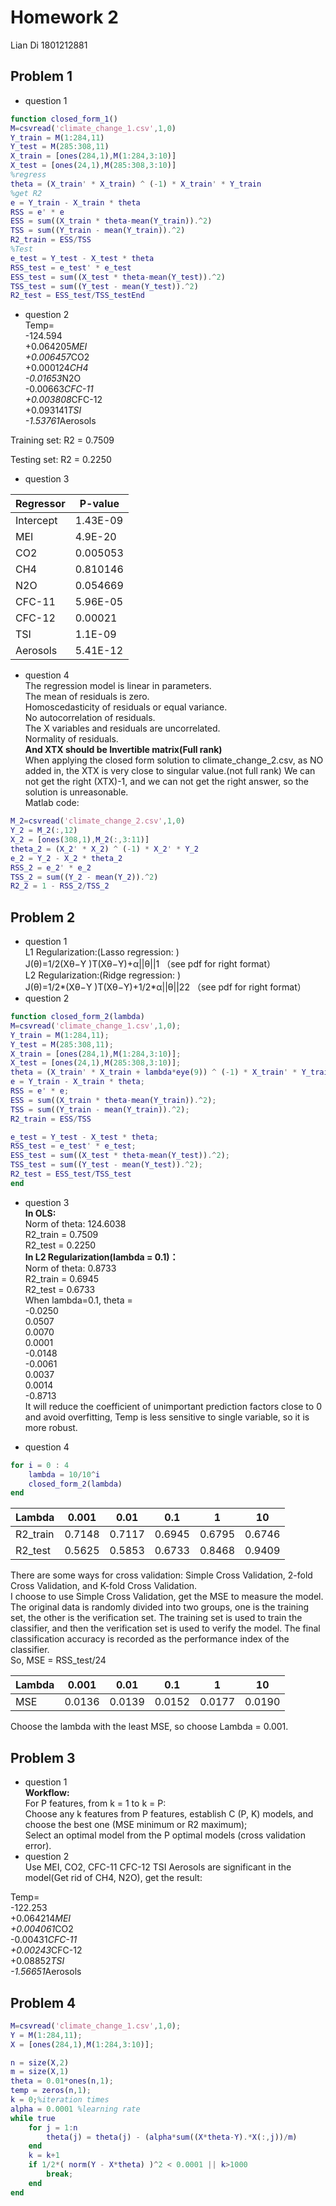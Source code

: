 # Homework 2
Lian Di 1801212881
## Problem 1
* question 1
```Matlab
function closed_form_1()
M=csvread('climate_change_1.csv',1,0)
Y_train = M(1:284,11)
Y_test = M(285:308,11)
X_train = [ones(284,1),M(1:284,3:10)]
X_test = [ones(24,1),M(285:308,3:10)]
%regress
theta = (X_train' * X_train) ^ (-1) * X_train' * Y_train  
%get R2
e = Y_train - X_train * theta
RSS = e' * e
ESS = sum((X_train * theta-mean(Y_train)).^2)
TSS = sum((Y_train - mean(Y_train)).^2)
R2_train = ESS/TSS
%Test
e_test = Y_test - X_test * theta
RSS_test = e_test' * e_test
ESS_test = sum((X_test * theta-mean(Y_test)).^2)
TSS_test = sum((Y_test - mean(Y_test)).^2)
R2_test = ESS_test/TSS_testEnd
```
* question 2  
Temp=  
-124.594  
+0.064205*MEI  
+0.006457*CO2  
+0.000124*CH4  
-0.01653*N2O  
-0.00663*CFC-11  
+0.003808*CFC-12  
+0.093141*TSI  
-1.53761*Aerosols  

Training set: R2 = 0.7509  

Testing set: R2 = 0.2250 


* question 3  

Regressor | P-value
------- | -------
Intercept | 1.43E-09
MEI | 4.9E-20
CO2 | 0.005053
CH4 | 0.810146
N2O | 0.054669
CFC-11 | 5.96E-05
CFC-12 | 0.00021
TSI | 1.1E-09
Aerosols | 5.41E-12

* question 4  
The regression model is linear in parameters.  
The mean of residuals is zero.  
Homoscedasticity of residuals or equal variance.  
No autocorrelation of residuals.  
The X variables and residuals are uncorrelated.  
Normality of residuals.  
**And XTX should be Invertible matrix(Full rank)**  
When applying the closed form solution to climate_change_2.csv, as NO added in, the XTX is very close to singular value.(not full rank) We can not get the right (XTX)-1, and we can not get the right answer, so the solution is unreasonable.  
Matlab code:  
```Matlab
M_2=csvread('climate_change_2.csv',1,0)
Y_2 = M_2(:,12)
X_2 = [ones(308,1),M_2(:,3:11)]
theta_2 = (X_2' * X_2) ^ (-1) * X_2' * Y_2
e_2 = Y_2 - X_2 * theta_2
RSS_2 = e_2' * e_2
TSS_2 = sum((Y_2 - mean(Y_2)).^2)
R2_2 = 1 - RSS_2/TSS_2
```
## Problem 2
* question 1  
L1 Regularization:(Lasso regression: )  
J(θ)=1/2(Xθ−Y )T(Xθ−Y)+α||θ||1 （see pdf for right format）  
L2 Regularization:(Ridge regression: )  
J(θ)=1/2*(Xθ−Y )T(Xθ−Y)+1/2*α||θ||22  （see pdf for right format）   
* question 2  
```Matlab
function closed_form_2(lambda)
M=csvread('climate_change_1.csv',1,0);
Y_train = M(1:284,11);
Y_test = M(285:308,11);
X_train = [ones(284,1),M(1:284,3:10)];
X_test = [ones(24,1),M(285:308,3:10)];
theta = (X_train' * X_train + lambda*eye(9)) ^ (-1) * X_train' * Y_train 
e = Y_train - X_train * theta;
RSS = e' * e;
ESS = sum((X_train * theta-mean(Y_train)).^2);
TSS = sum((Y_train - mean(Y_train)).^2);
R2_train = ESS/TSS

e_test = Y_test - X_test * theta;
RSS_test = e_test' * e_test;
ESS_test = sum((X_test * theta-mean(Y_test)).^2);
TSS_test = sum((Y_test - mean(Y_test)).^2);
R2_test = ESS_test/TSS_test
end
```
* question 3  
**In OLS:**  
Norm of theta: 124.6038  
R2_train = 0.7509  
R2_test = 0.2250  
**In L2 Regularization(lambda = 0.1)：**  
Norm of theta: 0.8733  
R2_train = 0.6945  
R2_test = 0.6733  
When lambda=0.1, theta =  
   -0.0250  
    0.0507  
    0.0070  
    0.0001  
   -0.0148  
   -0.0061  
    0.0037  
    0.0014  
   -0.8713  
It will reduce the coefficient of unimportant prediction factors close to 0 and avoid overfitting, Temp is less sensitive to single variable, so it is more robust.  

* question 4  
```Matlab
for i = 0 : 4
    lambda = 10/10^i
    closed_form_2(lambda)
end
```
Lambda | 0.001 | 0.01 | 0.1 | 1 | 10
------ | ----- | ---- | --- | - | ---
R2_train | 0.7148 | 0.7117 | 0.6945 | 0.6795 | 0.6746
R2_test | 0.5625 | 0.5853 | 0.6733 | 0.8468 | 0.9409

There are some ways for cross validation: Simple Cross Validation, 2-fold Cross Validation, and K-fold Cross Validation.  
I choose to use Simple Cross Validation, get the MSE to measure the model.  
The original data is randomly divided into two groups, one is the training set, the other is the verification set. The training set is used to train the classifier, and then the verification set is used to verify the model. The final classification accuracy is recorded as the performance index of the classifier.  
So, MSE = RSS_test/24  

Lambda | 0.001 | 0.01 | 0.1 | 1 | 10
------ | ----- | ---- | --- | - | ---
MSE | 0.0136 | 0.0139 | 0.0152 | 0.0177 | 0.0190

Choose the lambda with the least MSE, so choose Lambda = 0.001.  
## Problem 3
* question 1  
**Workflow:**  
For P features, from k = 1 to k = P:  
Choose any k features from P features, establish C (P, K) models, and choose the best one (MSE minimum or R2 maximum);  
Select an optimal model from the P optimal models (cross validation error).  
* question 2  
Use MEI, CO2, CFC-11 CFC-12 TSI Aerosols are significant in the model(Get rid of CH4, N2O), get the result:  

Temp=  
-122.253  
+0.064214*MEI  
+0.004061*CO2  
-0.00431*CFC-11  
+0.00243*CFC-12  
+0.08852*TSI  
-1.56651*Aerosols  

## Problem 4
```Matlab
M=csvread('climate_change_1.csv',1,0);
Y = M(1:284,11);
X = [ones(284,1),M(1:284,3:10)];

n = size(X,2)
m = size(X,1)
theta = 0.01*ones(n,1);
temp = zeros(n,1);
k = 0;%iteration times
alpha = 0.0001 %learning rate
while true
    for j = 1:n
        theta(j) = theta(j) - (alpha*sum((X*theta-Y).*X(:,j))/m)
    end
    k = k+1
    if 1/2*( norm(Y - X*theta) )^2 < 0.0001 || k>1000 
        break;
    end
end

```
